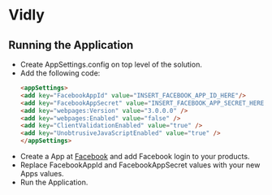# Vidly

## Running the Application

* Create AppSettings.config on top level of the solution.
* Add the following code: 
  ```html
  <appSettings>
  <add key="FacebookAppId" value="INSERT_FACEBOOK_APP_ID_HERE"/>
  <add key="FacebookAppSecret" value="INSERT_FACEBOOK_APP_SECRET_HERE"/>
  <add key="webpages:Version" value="3.0.0.0" />
  <add key="webpages:Enabled" value="false" />
  <add key="ClientValidationEnabled" value="true" />
  <add key="UnobtrusiveJavaScriptEnabled" value="true" />
  </appSettings>
  ```
* Create a App at [Facebook](https://developers.facebook.com) and add Facebook login to your products.
* Replace FacebookAppId and FacebookAppSecret values with your new Apps values.
* Run the Application.
